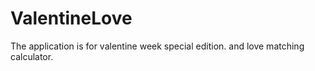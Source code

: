 # ValentineLove
The application is for valentine week special edition. and love matching calculator.
